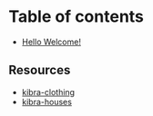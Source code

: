 # Table of contents

* [Hello Welcome!](README.md)

## Resources

* [kibra-clothing](resources/kibra-clothing.md)
* [kibra-houses](resources/kibra-houses.md)
